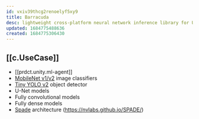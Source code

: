 ```yaml
---
id: vxiv39thcg2renoelyf5xy9
title: Barracuda
desc: lightweight cross-platform neural network inference library for Unity
updated: 1684775488636
created: 1684775306430
---
```


## [[c.UseCase]]

- [[prdct.unity.ml-agent]]
-   [MobileNet v1/v2](https://github.com/tensorflow/models/blob/master/research/slim/nets/mobilenet_v1.md) image classifiers
-   [Tiny YOLO v2](https://pjreddie.com/darknet/yolov2/) object detector
-   U-Net models
-   Fully convolutional models
-   Fully dense models
-   [Spade](https://nvlabs.github.io/SPADE/) architecture (https://nvlabs.github.io/SPADE/)